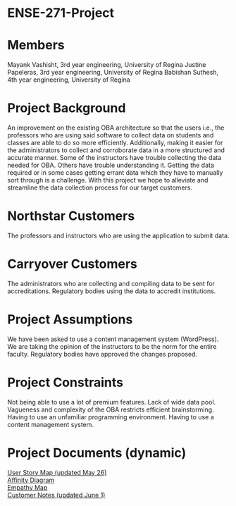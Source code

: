 # ENSE-271-Project
# Members
Mayank Vashisht, 3rd year engineering, University of Regina
Justine Papeleras, 3rd year engineering, University of Regina
Babishan Suthesh, 4th year engineering, University of Regina
# Project Background
An improvement on the existing OBA architecture so that the users i.e., the professors who are using said software to collect data on students and classes are able to do so more efficiently. Additionally, making it easier for the administrators to collect and corroborate data in a more structured and accurate manner. Some of the instructors have trouble collecting the data needed for OBA. Others have trouble understanding it. Getting the data required or in some cases getting errant data which they have to manually sort through is a challenge. With this project we hope to alleviate and streamline the data collection process for our target customers.
# Northstar Customers
The professors and instructors who are using the application to submit data.
# Carryover Customers
The administrators who are collecting and compiling data to be sent for accreditations.
Regulatory bodies using the data to accredit institutions.
# Project Assumptions
We have been asked to use a content management system (WordPress).
We are taking the opinion of the instructors to be the norm for the entire faculty.
Regulatory bodies have approved the changes proposed.
# Project Constraints
Not being able to use a lot of premium features.
Lack of wide data pool.
Vagueness and complexity of the OBA restricts efficient brainstorming.
Having to use an unfamiliar programming environment.
Having to use a content management system.
# Project Documents (dynamic)
[User Story Map (updated May 26)](https://landofooo.storiesonboard.com/m/copy-of-mms-story-map)<br>
[Affinity Diagram](https://landofooo.storiesonboard.com/m/mms-affinity-map)<br>
[Empathy Map](https://docs.google.com/drawings/d/1QxTct-neyg7on6NOEsXDUtP4JmaQuwZXv6VDqgkBF-g/edit)<br>
[Customer Notes (updated June 1)](https://1drv.ms/w/s!AiMUF9w9zosAgZAx_Iw0Roy5fXHjAg?e=WNDJnL)<br>
